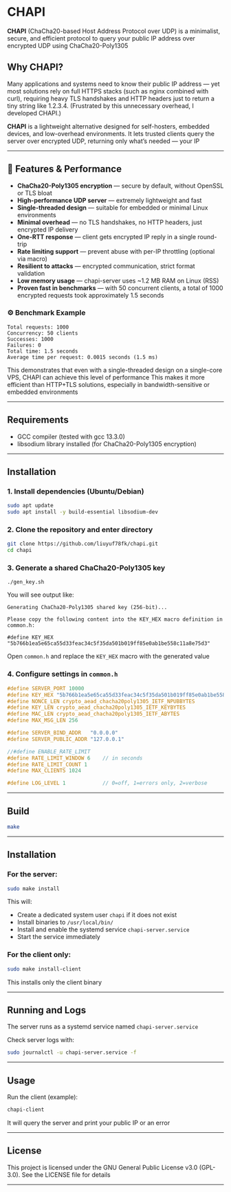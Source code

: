 # CHAPI

**CHAPI** (ChaCha20-based Host Address Protocol over UDP) is a minimalist, secure, and efficient protocol to query your public IP address over encrypted UDP using ChaCha20-Poly1305

## Why CHAPI?

Many applications and systems need to know their public IP address — yet most solutions rely on full HTTPS stacks (such as nginx combined with curl), requiring heavy TLS handshakes and HTTP headers just to return a tiny string like 1.2.3.4. (Frustrated by this unnecessary overhead, I developed CHAPI.)

**CHAPI** is a lightweight alternative designed for self-hosters, embedded devices, and low-overhead environments. It lets trusted clients query the server over encrypted UDP, returning only what’s needed — your IP

---

## 🚀 Features & Performance

- **ChaCha20-Poly1305 encryption** — secure by default, without OpenSSL or TLS bloat  
- **High-performance UDP server** — extremely lightweight and fast  
- **Single-threaded design** — suitable for embedded or minimal Linux environments  
- **Minimal overhead** — no TLS handshakes, no HTTP headers, just encrypted IP delivery
- **One-RTT response** — client gets encrypted IP reply in a single round-trip
- **Rate limiting support** — prevent abuse with per-IP throttling (optional via macro)  
- **Resilient to attacks** — encrypted communication, strict format validation  
- **Low memory usage** — chapi-server uses ~1.2 MB RAM on Linux (RSS)
- **Proven fast in benchmarks** — with 50 concurrent clients, a total of 1000 encrypted requests took approximately 1.5 seconds

### ⚙️ Benchmark Example

```
Total requests: 1000
Concurrency: 50 clients
Successes: 1000
Failures: 0
Total time: 1.5 seconds
Average time per request: 0.0015 seconds (1.5 ms)
```
This demonstrates that even with a single-threaded design on a single-core VPS, CHAPI can achieve this level of performance
This makes it more efficient than HTTP+TLS solutions, especially in bandwidth-sensitive or embedded environments


---

## Requirements

- GCC compiler (tested with gcc 13.3.0)
- libsodium library installed (for ChaCha20-Poly1305 encryption)

---

## Installation

### 1. Install dependencies (Ubuntu/Debian)

```bash
sudo apt update
sudo apt install -y build-essential libsodium-dev
```

### 2. Clone the repository and enter directory

```bash
git clone https://github.com/liuyuf78fk/chapi.git
cd chapi
```

### 3. Generate a shared ChaCha20-Poly1305 key

```
./gen_key.sh
```

You will see output like:

```
Generating ChaCha20-Poly1305 shared key (256-bit)...

Please copy the following content into the KEY_HEX macro definition in common.h:

#define KEY_HEX "5b766b1ea5e65ca55d33feac34c5f35da501b019ff85e0ab1be558c11a8e75d3"
```

Open `common.h` and replace the `KEY_HEX` macro with the generated value

### 4. Configure settings in `common.h`

```c
#define SERVER_PORT 10000
#define KEY_HEX "5b766b1ea5e65ca55d33feac34c5f35da501b019ff85e0ab1be558c11a8e75d3"
#define NONCE_LEN crypto_aead_chacha20poly1305_IETF_NPUBBYTES
#define KEY_LEN crypto_aead_chacha20poly1305_IETF_KEYBYTES
#define MAC_LEN crypto_aead_chacha20poly1305_IETF_ABYTES
#define MAX_MSG_LEN 256

#define SERVER_BIND_ADDR   "0.0.0.0"
#define SERVER_PUBLIC_ADDR "127.0.0.1"

//#define ENABLE_RATE_LIMIT
#define RATE_LIMIT_WINDOW 6    // in seconds
#define RATE_LIMIT_COUNT 1
#define MAX_CLIENTS 1024

#define LOG_LEVEL 1            // 0=off, 1=errors only, 2=verbose
```

---

## Build

```bash
make
```

---

## Installation

### For the server:

```bash
sudo make install
```

This will:

- Create a dedicated system user `chapi` if it does not exist
- Install binaries to `/usr/local/bin/`
- Install and enable the systemd service `chapi-server.service`
- Start the service immediately

### For the client only:

```bash
sudo make install-client
```

This installs only the client binary

---

## Running and Logs

The server runs as a systemd service named `chapi-server.service`

Check server logs with:

```bash
sudo journalctl -u chapi-server.service -f
```

---

## Usage

Run the client (example):

```bash
chapi-client
```

It will query the server and print your public IP or an error

---

## License

This project is licensed under the GNU General Public License v3.0 (GPL-3.0). See the LICENSE file for details

---

